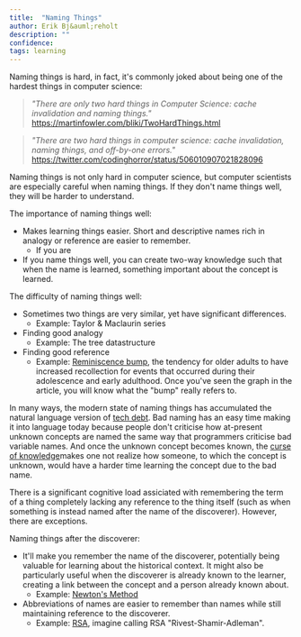 ```yaml
---
title:  "Naming Things"
author: Erik Bj&auml;reholt
description: ""
confidence: 
tags: learning
---
```


Naming things is hard, in fact, it's commonly joked about being one of the hardest things in computer science:

> *"There are only two hard things in Computer Science: cache invalidation and naming things."*
> https://martinfowler.com/bliki/TwoHardThings.html

> *"There are two hard things in computer science: cache invalidation, naming things, and off-by-one errors."*
> https://twitter.com/codinghorror/status/506010907021828096

Naming things is not only hard in computer science, but computer scientists are especially careful when naming things. If they don't name things well, they will be harder to understand.


The importance of naming things well:

 - Makes learning things easier. Short and descriptive names rich in analogy or reference are easier to remember.
   - If you are 
 - If you name things well, you can create two-way knowledge such that when the name is learned, something important about the concept is learned.


The difficulty of naming things well:

 - Sometimes two things are very similar, yet have significant differences.
   - Example: Taylor & Maclaurin series
 - Finding good analogy
   - Example: The tree datastructure
 - Finding good reference
   - Example: [Reminiscence bump](https://en.wikipedia.org/wiki/Reminiscence_bump), the tendency for older adults to have increased recollection for events that occurred during their adolescence and early adulthood. Once you've seen the graph in the article, you will know what the "bump" really refers to.


In many ways, the modern state of naming things has accumulated the natural language version of [tech debt](https://en.wikipedia.org/wiki/Technical_debt). Bad naming has an easy time making it into language today because people don't criticise how at-present unknown concepts are named the same way that programmers criticise bad variable names. And once the unknown concept becomes known, the [curse of knowledge](https://en.wikipedia.org/wiki/Curse_of_knowledge)makes one not realize how someone, to which the concept is unknown, would have a harder time learning the concept due to the bad name.

There is a significant cognitive load assiciated with remembering the term of a thing completely lacking any reference to the thing itself (such as when something is instead named after the name of the discoverer). However, there are exceptions.

Naming things after the discoverer:

 - It'll make you remember the name of the discoverer, potentially being valuable for learning about the historical context. It might also be particularly useful when the discoverer is already known to the learner, creating a link between the concept and a person already known about.
   - Example: [Newton's Method](https://en.wikipedia.org/wiki/Newton's_method)
 - Abbreviations of names are easier to remember than names while still maintaining reference to the discoverer.
   - Example: [RSA](https://en.wikipedia.org/wiki/RSA_\(cryptosystem\)), imagine calling RSA "Rivest-Shamir-Adleman".
